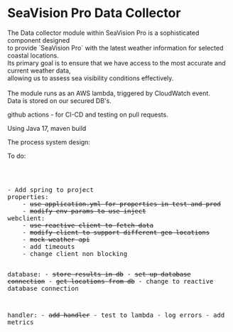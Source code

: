 # SeaVision Pro Data Collector
<div>
The Data collector module within SeaVision Pro is a sophisticated component designed <br>
to provide `SeaVision Pro` with the latest weather information for selected coastal locations.<br> 
Its primary goal is to ensure that we have access to the most accurate and current weather data,<br> 
allowing us to assess sea visibility conditions effectively.<br>
</div>
<br>
<div>The module runs as an AWS lambda, triggered by CloudWatch event.</div>
<div>Data is stored on our secured DB's.</div>
<div><p>github actions - for CI-CD and testing on pull requests.</div>
<div>Using Java 17, maven build</div>

<div>
  <p>The process system design:</p>

[//]: # (  <p align="center">)

[//]: # (    <img src="https://github.com/asafmaoz1234/website/blob/main/images/lambda-beach-time.png">)

[//]: # (  </p>)
</div>
<div>To do:</div>
<pre>
 <p>
- Add spring to project
properties:
    - <s>use application.yml for properties in test and prod</s>
    - <s>modify env params to use inject</s>
webclient:
    - <s>use reactive client to fetch data</s>
    - <s>modify client to support different geo locations</s>
    - <s>mock weather api</s>
    - add timeouts
    - change client non blocking
    
database:
    - <s>store results in db</s>
    - <s>set up database connection</s>
    - <s>get locations from db</s>
    - change to reactive database connection

handler:
    - <s>add handler</s> 
    - test to lambda
    - log errors
    - add metrics
</p>
</pre>

 
